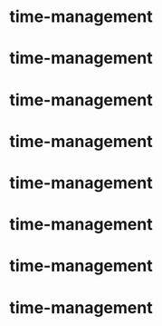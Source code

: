 # time-management
# time-management
# time-management
# time-management
# time-management
# time-management
# time-management
# time-management
